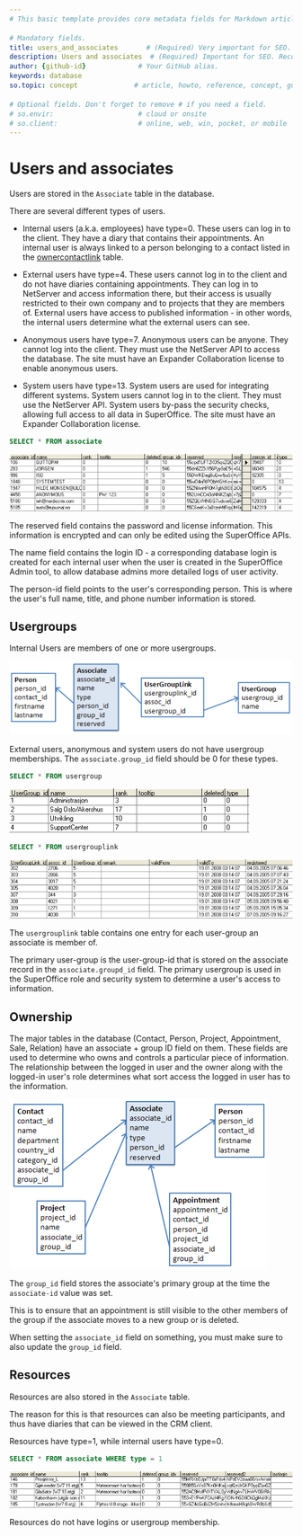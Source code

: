 ```yaml
---
# This basic template provides core metadata fields for Markdown articles on docs.superoffice.com.

# Mandatory fields.
title: users_and_associates       # (Required) Very important for SEO. Intent in a unique string of 43-59 chars including spaces.
description: Users and associates  # (Required) Important for SEO. Recommended character length is 115-145 characters including spaces.
author: {github-id}             # Your GitHub alias.
keywords: database
so.topic: concept              # article, howto, reference, concept, guide

# Optional fields. Don't forget to remove # if you need a field.
# so.envir:                     # cloud or onsite
# so.client:                    # online, web, win, pocket, or mobile
---
```


# Users and associates

Users are stored in the `Associate` table in the database.

There are several different types of users.

* Internal users (a.k.a. employees) have type=0. These users can log in to the client. They have a diary that contains their appointments. An internal user is always linked to a person belonging to a contact listed in the [ownercontactlink][1] table.

* External users have type=4. These users cannot log in to the client and do not have diaries containing appointments. They can log in to NetServer and access information there, but their access is usually restricted to their own company and to projects that they are members of. External users have access to published information - in other words, the internal users determine what the external users can see.

* Anonymous users have type=7. Anonymous users can be anyone. They cannot log into the client. They must use the NetServer API to access the database. The site must have an Expander Collaboration license to enable anonymous users.

* System users have type=13. System users are used for integrating different systems. System users cannot log in to the client. They must use the NetServer API. System users by-pass the security checks, allowing full access to all data in SuperOffice. The site must have an Expander Collaboration license.

```SQL
SELECT * FROM associate
```

![AssocTable][img1]

The reserved field contains the password and license information. This information is encrypted and can only be edited using the SuperOffice APIs.

The name field contains the login ID - a corresponding database login is created for each internal user when the user is created in the SuperOffice Admin tool, to allow database admins more detailed logs of user activity.

The person-id field points to the user's corresponding person. This is where the user's full name, title, and phone number information is stored.

## Usergroups

Internal Users are members of one or more usergroups.

![UserGroupLinkDiag][img2]

External users, anonymous and system users do not have usergroup memberships. The `associate.group_id` field should be 0 for these types.

```SQL
SELECT * FROM usergroup
```

![UserGroup][img3]

```SQL
SELECT * FROM usergrouplink
```

![UserGroupLink][img4]

The `usergrouplink` table contains one entry for each user-group an associate is member of.

The primary user-group is the user-group-id that is stored on the associate record in the `associate.groupd_id` field. The primary usergroup is used in the SuperOffice role and security system to determine a user's access to information.

## Ownership

The major tables in the database (Contact, Person, Project, Appointment, Sale, Relation) have an associate + group ID field on them. These fields are used to determine who owns and controls a particular piece of information. The relationship between the logged in user and the owner along with the logged-in user's role determines what sort access the logged in user has to the information.

![AssociateLinks][img5]

The `group_id` field stores the associate's primary group at the time the `associate-id` value was set.

This is to ensure that an appointment is still visible to the other members of the group if the associate moves to a new group or is deleted.

When setting the `associate_id` field on something, you must make sure to also update the `group_id` field.

## Resources

Resources are also stored in the `Associate` table.

The reason for this is that resources can also be meeting participants, and thus have diaries that can be viewed in the CRM client.

Resources have type=1, while internal users have type=0.

```SQL
SELECT * FROM associate WHERE type = 1
```

![assoc-resources][img6]

Resources do not have logins or usergroup membership.

<!-- Referenced links -->
[1]: ../tables/OWNERCONTACTLINK.md

<!-- Referenced images -->
[img1]: media/assoc-table.png
[img2]: media/usergrouplink-diag.png
[img3]: media/usergroup.png
[img4]: media/usergrouplink.png
[img5]: media/associate-links.png
[img6]: media/assoc-resources.png
